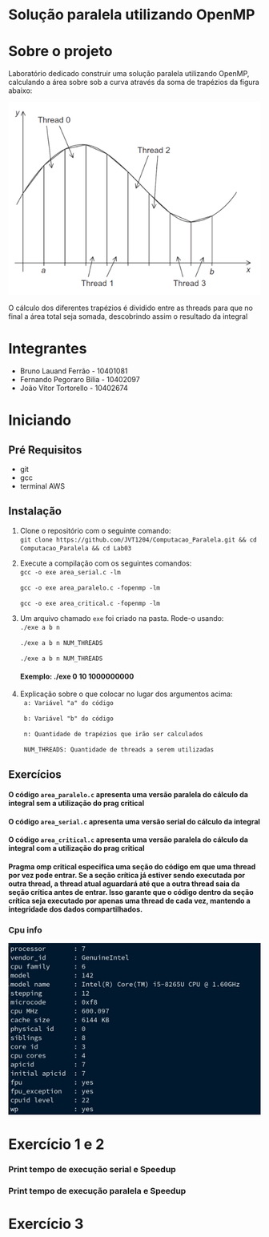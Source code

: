 # Solução paralela utilizando OpenMP

# Sobre o projeto

Laboratório dedicado construir uma solução paralela utilizando OpenMP, calculando 
a área sobre sob a curva através da soma de trapézios da figura abaixo:

![alt](/assets/figura_enunciado_Lab03.png)

O cálculo dos diferentes trapézios é dividido entre as threads para que no final a área
total seja somada, descobrindo assim o resultado da integral

# Integrantes

- Bruno Lauand Ferrão - 10401081
- Fernando Pegoraro Bilia - 10402097
- João Vitor Tortorello - 10402674

# Iniciando

## Pré Requisitos

- git
- gcc
- terminal AWS

## Instalação

1. Clone o repositório com o seguinte comando:\
`git clone https://github.com/JVT1204/Computacao_Paralela.git && cd Computacao_Paralela && cd Lab03`

2. Execute a compilação com os seguintes comandos:\
`gcc -o exe area_serial.c -lm`

    `gcc -o exe area_paralelo.c -fopenmp -lm`

    `gcc -o exe area_critical.c -fopenmp -lm`

3. Um arquivo chamado `exe` foi criado na pasta. Rode-o usando:\
`./exe a b n`

   `./exe a b n NUM_THREADS`

   `./exe a b n NUM_THREADS`

   #### Exemplo: ./exe 0 10 1000000000

4. Explicação sobre o que colocar no lugar dos argumentos acima:\
` a: Variável "a" do código`

    ` b: Variável "b" do código`

    ` n: Quantidade de trapézios que irão ser calculados`

    ` NUM_THREADS: Quantidade de threads a serem utilizadas`

## Exercícios

#### O código `area_paralelo.c` apresenta uma versão paralela do cálculo da integral sem a utilização do prag critical
#### O código `area_serial.c` apresenta uma versão serial do cálculo da integral
#### O código `area_critical.c` apresenta uma versão paralela do cálculo da integral com a utilização do prag critical
#### Pragma omp critical especifica uma seção do código em que uma thread por vez pode entrar. Se a seção crítica já estiver sendo executada por outra thread, a thread atual aguardará até que a outra thread saia da seção crítica antes de entrar. Isso garante que o código dentro da seção crítica seja executado por apenas uma thread de cada vez, mantendo a integridade dos dados compartilhados.

### Cpu info

![alt](/assets/cpu_info_Lab03.png)

# Exercício 1 e 2

### Print tempo de execução serial e Speedup

### Print tempo de execução paralela e Speedup

# Exercício 3